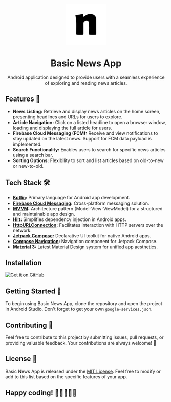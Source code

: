 <div align="center">
    <img src="assets/app_logo.jpg" width="128" height="128" style="display: block; margin: 0 auto"/>
    <h1>Basic News App</h1>
    <p>Android application designed to provide users with a seamless experience of exploring and reading news articles.</p>
</div>

## Features 🌟
- <b>News Listing:</b> Retrieve and display news articles on the home screen, presenting headlines and URLs for users to explore.
- <b>Article Navigation:</b> Click on a listed headline to open a browser window, loading and displaying the full article for users.
- <b>Firebase Cloud Messaging (FCM):</b> Receive and view notifications to stay updated on the latest news. Support for FCM data payload is implemented.
- <b>Search Functionality:</b> Enables users to search for specific news articles using a search bar.
- <b>Sorting Options:</b> Flexibility to sort and list articles based on old-to-new or new-to-old.

## Tech Stack 🛠️
- <b>[Kotlin](https://kotlinlang.org/):</b> Primary language for Android app development.
- <b>[Firebase Cloud Messaging](https://firebase.google.com/docs/cloud-messaging):</b> Cross-platform messaging solution.
- <b>[MVVM](https://developer.android.com/topic/libraries/architecture/viewmodel):</b> Architecture pattern (Model-View-ViewModel) for a structured and maintainable app design.
- <b>[Hilt](https://developer.android.com/training/dependency-injection/hilt-android):</b> Simplifies dependency injection in Android apps.
- <b>[HttpURLConnection](https://developer.android.com/reference/java/net/HttpURLConnection):</b> Facilitates interaction with HTTP servers over the network.
- <b>[Jetpack Compose](https://developer.android.com/jetpack/compose):</b> Declarative UI toolkit for native Android apps.
- <b>[Compose Navigation](https://developer.android.com/jetpack/compose/navigation):</b> Navigation component for Jetpack Compose.
- <b>[Material 3](https://m3.material.io/):</b> Latest Material Design system for unified app aesthetics.


## Installation
[<img src="https://github.com/machiav3lli/oandbackupx/blob/034b226cea5c1b30eb4f6a6f313e4dadcbb0ece4/badge_github.png"
alt="Get it on GitHub"
height="80">](https://github.com/spongycode/basic-news-app/releases/latest)


## Getting Started 🚀
To begin using Basic News App, clone the repository and open the project in Android Studio. Don't forget to get your own `google-services.json`.


## Contributing 🤝
Feel free to contribute to this project by submitting issues, pull requests, or providing valuable feedback. Your contributions are always welcome! 🙌

## License 📄
Basic News App is released under the [MIT License](https://opensource.org/licenses/MIT). Feel free to modify or add to this list based on the specific features of your app.

## Happy coding! 🎉👩‍💻👨‍💻
